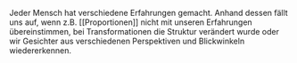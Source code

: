 Jeder Mensch hat verschiedene Erfahrungen gemacht.
Anhand dessen fällt uns auf, wenn z.B. [[Proportionen]] nicht mit unseren Erfahrungen übereinstimmen, bei Transformationen die Struktur verändert wurde oder wir Gesichter aus verschiedenen Perspektiven und Blickwinkeln wiedererkennen.